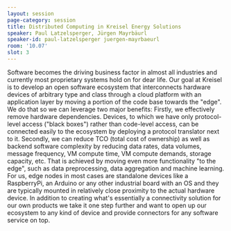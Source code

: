 ```yaml
---
layout: session
page-category: session
title: Distributed Computing in Kreisel Energy Solutions
speaker: Paul Latzelsperger, Jürgen Mayrbäurl
speaker-id: paul-latzelsperger juergen-mayrbaeurl
room: '10.07'
slot: 3
---
```


Software becomes the driving business factor in almost all industries and currently most proprietary systems hold on for dear life. Our goal at Kreisel is to develop an open software ecosystem that interconnects hardware devices of arbitrary type and class through a cloud platform with an application layer by moving a portion of the code base towards the "edge". We do that so we can leverage two major benefits:
Firstly, we effectively remove hardware dependencies. Devices, to which we have only protocol-level access ("black boxes") rather than code-level access, can be connected easily to the ecosystem by deploying a protocol translator next to it.
Secondly, we can reduce TCO (total cost of ownership) as well as backend software complexity by reducing data rates, data volumes, message frequency, VM compute time, VM compute demands, storage capacity, etc. That is achieved by moving even more functionality "to the edge", such as data preprocessing, data aggregation and machine learning.
For us, edge nodes in most cases are standalone devices like a RaspberryPi, an Arduino or any other industrial board with an OS and they are typically mounted in relatively close proximity to the actual hardware device. In addition to creating what's essentially a connectivity solution for our own products we take it one step further and want to open up our ecosystem to any kind of device and provide connectors for any software service on top.